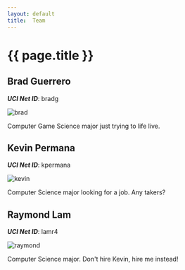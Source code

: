 ```yaml
---
layout: default
title:  Team
---
```


# {{ page.title }}


## Brad Guerrero
***UCI Net ID***: bradg

![brad](http://i.imgur.com/4T1bWXq.png)

Computer Game Science major just trying to life live.

## Kevin Permana
***UCI Net ID***: kpermana

![kevin](http://i.imgur.com/sN9r4tp.png)

Computer Science major looking for a job. Any takers?

## Raymond Lam
***UCI Net ID***: lamr4

![raymond](http://i.imgur.com/N7fINXc.jpg)

Computer Science major. Don't hire Kevin, hire me instead!